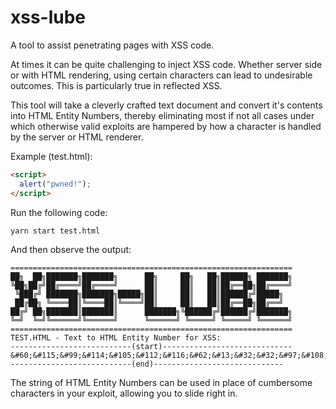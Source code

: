 # xss-lube

A tool to assist penetrating pages with XSS code.

At times it can be quite challenging to inject XSS code. Whether server side or with HTML rendering, using certain characters can lead to undesirable outcomes. This is particularly true in reflected XSS.

This tool will take a cleverly crafted text document and convert it's contents into HTML Entity Numbers, thereby eliminating most if not all cases under which otherwise valid exploits are hampered by how a character is handled by the server or HTML renderer.

Example (test.html):

```html
<script>
  alert("pwned!");
</script>
```

Run the following code:

```sh
yarn start test.html
```

And then observe the output:

```text
===============================================================
██╗  ██╗███████╗███████╗      ██╗     ██╗   ██╗██████╗ ███████╗
╚██╗██╔╝██╔════╝██╔════╝      ██║     ██║   ██║██╔══██╗██╔════╝
 ╚███╔╝ ███████╗███████╗█████╗██║     ██║   ██║██████╔╝█████╗
 ██╔██╗ ╚════██║╚════██║╚════╝██║     ██║   ██║██╔══██╗██╔══╝
██╔╝ ██╗███████║███████║      ███████╗╚██████╔╝██████╔╝███████╗
╚═╝  ╚═╝╚══════╝╚══════╝      ╚══════╝ ╚═════╝ ╚═════╝ ╚══════╝
===============================================================
TEST.HTML - Text to HTML Entity Number for XSS:
---------------------------(start)-----------------------------
&#60;&#115;&#99;&#114;&#105;&#112;&#116;&#62;&#13;&#32;&#32;&#97;&#108;&#101;&#114;&#116;&#40;&#34;&#112;&#119;&#110;&#101;&#100;&#33;&#34;&#41;&#59;&#13;&#60;&#47;&#115;&#99;&#114;&#105;&#112;&#116;&#62;&#13;
---------------------------(end)-----------------------------
```

The string of HTML Entity Numbers can be used in place of cumbersome characters in your exploit, allowing you to slide right in.

